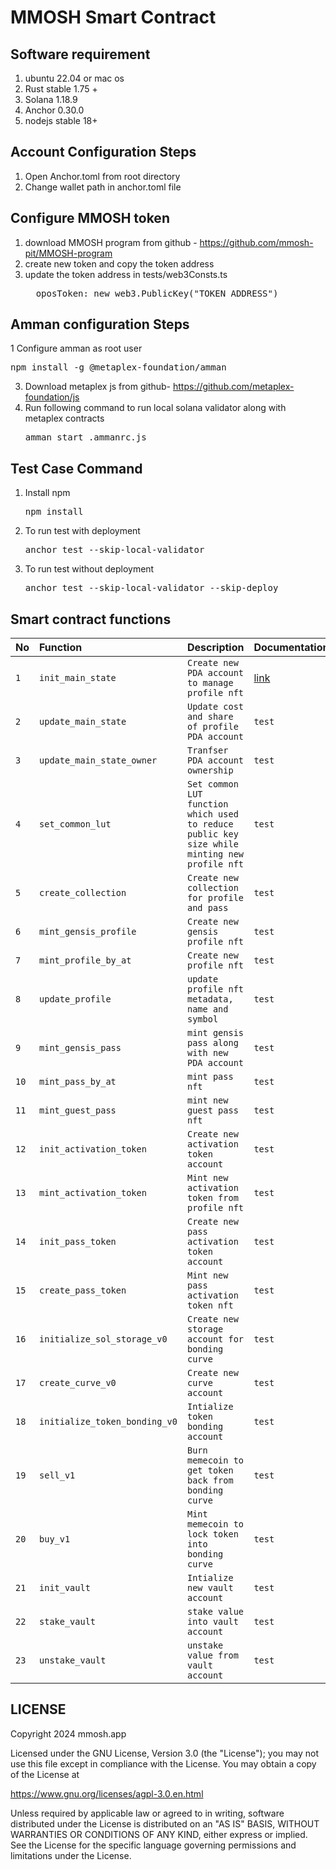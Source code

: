 # MMOSH Smart Contract

## Software requirement
1. ubuntu 22.04 or mac os
2. Rust stable 1.75 +
3. Solana 1.18.9
4. Anchor 0.30.0
5. nodejs stable 18+

## Account Configuration Steps
1. Open Anchor.toml from root directory
2. Change wallet path in anchor.toml file 

## Configure MMOSH token
1. download MMOSH program from github - https://github.com/mmosh-pit/MMOSH-program
2. create new token and copy the token address
3. update the token address in tests/web3Consts.ts
   <pre>  oposToken: new web3.PublicKey("TOKEN_ADDRESS")</pre>

## Amman configuration Steps
1 Configure amman as root user
   <pre>npm install -g @metaplex-foundation/amman</pre>
3. Download metaplex js from github- https://github.com/metaplex-foundation/js
4. Run following command to run local solana validator along with metaplex contracts
    <pre>amman start .ammanrc.js</pre>

## Test Case Command
1. Install npm
   <pre>npm install </pre>
1. To run test with deployment 
   <pre>anchor test --skip-local-validator </pre>
2. To run test without deployment
   <pre>anchor test --skip-local-validator --skip-deploy </pre>

## Smart contract functions

| No | Function | Description | Documentation |
| :--- | :--- | :--- | :--- |
| `1` | `init_main_state` | `Create new PDA account to manage profile nft` | [link](https://github.com/mmosh-pit/mmosh-smart-contract/blob/dev/doc/mmoshforge/_main/instructions/init_main_state/index.html) |
| `2` | `update_main_state` | `Update cost and share of profile PDA account` | `test` |
| `3` | `update_main_state_owner` | `Tranfser PDA account ownership` | `test` |
| `4` | `set_common_lut` | `Set common LUT function which used to reduce public key size while minting new profile nft` | `test` |
| `5` | `create_collection` | `Create new collection for profile and pass` | `test` |
| `6` | `mint_gensis_profile` | `Create new gensis profile nft` | `test` |
| `7` | `mint_profile_by_at` | `Create new profile nft` | `test` |
| `8` | `update_profile` | `update profile nft metadata, name and symbol` | `test` |
| `9` | `mint_gensis_pass` | `mint gensis pass along with new PDA account` | `test` |
| `10` | `mint_pass_by_at` | `mint pass nft` | `test` |
| `11` | `mint_guest_pass` | `mint new guest pass nft` | `test` |
| `12` | `init_activation_token` | `Create new activation token account` | `test` |
| `13` | `mint_activation_token` | `Mint new activation token from profile nft` | `test` |
| `14` | `init_pass_token` | `Create new pass activation token account` | `test` |
| `15` | `create_pass_token` | `Mint new pass activation token nft` | `test` |
| `16` | `initialize_sol_storage_v0` | `Create new storage account for bonding curve` | `test` |
| `17` | `create_curve_v0` | `Create new curve account` | `test` |
| `18` | `initialize_token_bonding_v0` | `Intialize token bonding account` | `test` |
| `19` | `sell_v1` | `Burn memecoin to get token back from bonding curve` | `test` |
| `20` | `buy_v1` | `Mint memecoin to lock token into bonding curve` | `test` |
| `21` | `init_vault` | `Intialize new vault account` | `test` |
| `22` | `stake_vault` | `stake value into vault account` | `test` |
| `23` | `unstake_vault` | `unstake value from vault account` | `test` |


## LICENSE
Copyright 2024 mmosh.app

Licensed under the GNU License, Version 3.0 (the "License"); you may not use this file except in compliance with the License. You may obtain a copy of the License at

https://www.gnu.org/licenses/agpl-3.0.en.html

Unless required by applicable law or agreed to in writing, software distributed under the License is distributed on an "AS IS" BASIS, WITHOUT WARRANTIES OR CONDITIONS OF ANY KIND, either express or implied. See the License for the specific language governing permissions and limitations under the License.
